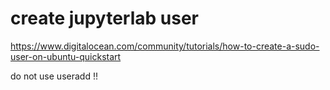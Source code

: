 # create jupyterlab user

https://www.digitalocean.com/community/tutorials/how-to-create-a-sudo-user-on-ubuntu-quickstart

do not use useradd !!

